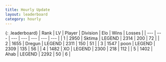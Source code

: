 ```yaml
---
title: Hourly Update
layout: leaderboard
category: hourly
---
```


{: .leaderboard}
| Rank | LV | Player | Division | Elo | Wins | Losses |
| --- | --- | --- | --- | --- | --- | --- |
| <span data-change="2">1</span> | 2950 | <span title="ID: 353063">Sktima</span> | LEGEND | <span data-change="9">2314</span> | <span data-change="3">200</span> | <span data-change="0">72</span> |
| <span data-change="-1">2</span> | 1655 | <span title="ID: 337810">Dregun</span> | LEGEND | <span data-change="0">2311</span> | <span data-change="0">150</span> | <span data-change="0">51</span> |
| <span data-change="-1">3</span> | 1547 | <span title="ID: 540690">poon</span> | LEGEND | <span data-change="0">2309</span> | <span data-change="0">135</span> | <span data-change="0">56</span> |
| <span data-change="1">4</span> | 1482 | <span title="ID: 692745">XO</span> | LEGEND | <span data-change="9">2300</span> | <span data-change="2">218</span> | <span data-change="0">112</span> |
| <span data-change="-1">5</span> | 1402 | <span title="ID: 402846">Ahab</span> | LEGEND | <span data-change="0">2292</span> | <span data-change="0">50</span> | <span data-change="0">6</span> |